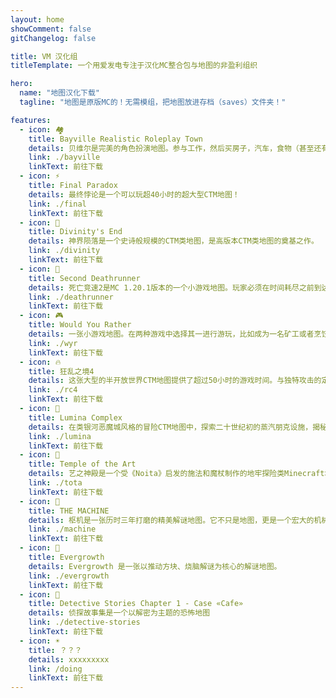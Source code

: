 ```yaml
---
layout: home
showComment: false
gitChangelog: false

title: VM 汉化组
titleTemplate: 一个用爱发电专注于汉化MC整合包与地图的非盈利组织

hero:
  name: "地图汉化下载"
  tagline: "地图是原版MC的！无需模组，把地图放进存档（saves）文件夹！"

features:
  - icon: 🏘️
    title: Bayville Realistic Roleplay Town
    details: 贝维尔是完美的角色扮演地图。参与工作，然后买房子，汽车，食物（甚至还有一些定制食品）等等。 该地图包含120多座独特的建筑和5个城镇/村庄。
    link: ./bayville
    linkText: 前往下载
  - icon: ⚡
    title: Final Paradox
    details: 最终悖论是一个可以玩超40小时的超大型CTM地图！
    link: ./final
    linkText: 前往下载
  - icon: 🌠
    title: Divinity's End
    details: 神界陨落是一个史诗般规模的CTM类地图，是高版本CTM类地图的奠基之作。
    link: ./divinity
    linkText: 前往下载
  - icon: 📍
    title: Second Deathrunner
    details: 死亡竞速2是MC 1.20.1版本的一个小游戏地图。玩家必须在时间耗尽之前到达赛道的尽头！
    link: ./deathrunner
    linkText: 前往下载
  - icon: 🎮︎
    title: Would You Rather
    details: 一张小游戏地图。在两种游戏中选择其一进行游玩，比如成为一名矿工或者烹饪蘑菇汤。在规定的时间内完成挑战，可以获得分数。比赛结束时得分最多者将成为冠军！
    link: ./wyr
    linkText: 前往下载
  - icon: 🔥
    title: 狂乱之境4
    details: 这张大型的半开放世界CTM地图提供了超过50小时的游戏时间。与独特攻击的定制怪物搏斗，打造强大的物品，并深入至暗深渊以获取16颗水晶。
    link: ./rc4
    linkText: 前往下载
  - icon: 🎃
    title: Lumina Complex
    details: 在类银河恶魔城风格的冒险CTM地图中，探索二十世纪初的蒸汽朋克设施，揭秘流明综合体没落的原因。
    link: ./lumina
    linkText: 前往下载
  - icon: 🔮
    title: Temple of the Art
    details: 艺之神殿是一个受《Noita》启发的施法和魔杖制作的地牢探险类Minecraft地图。
    link: ./tota
    linkText: 前往下载
  - icon: 🔑
    title: THE MACHINE
    details: 枢机是一张历时三年打磨的精美解谜地图。它不只是地图，更是一个宏大的机械谜题世界，一段跌宕起伏的末世寓言。
    link: ./machine
    linkText: 前往下载
  - icon: 🔐
    title: Evergrowth
    details: Evergrowth 是一张以推动方块、烧脑解谜为核心的解谜地图。
    link: ./evergrowth
    linkText: 前往下载
  - icon: 👀
    title: Detective Stories Chapter 1 - Case «Cafe»
    details: 侦探故事集是一个以解密为主题的恐怖地图
    link: ./detective-stories
    linkText: 前往下载
  - icon: ☀️
    title: ？？？
    details: xxxxxxxxx
    link: /doing
    linkText: 前往下载
---
```


